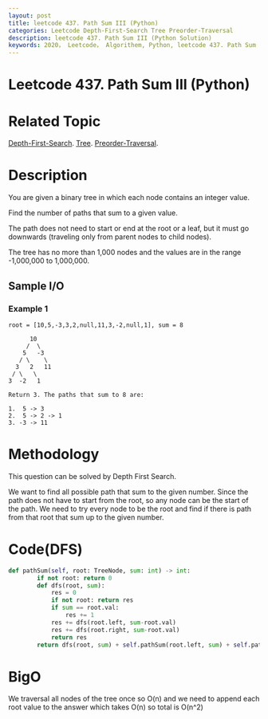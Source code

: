 ```yaml
---
layout: post
title: leetcode 437. Path Sum III (Python)
categories: Leetcode Depth-First-Search Tree Preorder-Traversal
description: leetcode 437. Path Sum III (Python Solution)
keywords: 2020， Leetcode， Algorithem, Python, leetcode 437. Path Sum III, zhenyu, Depth-First-Search, DFS, Depth First Search, Tree, tree
---
```


# Leetcode 437. Path Sum III (Python)

# Related Topic
<a href="/categories/#Depth-First-Search" target="_blank"> Depth-First-Search</a>.
<a href="/categories/#Tree" target="_blank"> Tree</a>.
<a href="/categories/#Preorder-Traversal" target="_blank"> Preorder-Traversal</a>.

# Description
You are given a binary tree in which each node contains an integer value.

Find the number of paths that sum to a given value.

The path does not need to start or end at the root or a leaf, but it must go downwards (traveling only from parent nodes to child nodes).

The tree has no more than 1,000 nodes and the values are in the range -1,000,000 to 1,000,000.

## Sample I/O

### Example 1
```
root = [10,5,-3,3,2,null,11,3,-2,null,1], sum = 8

      10
     /  \
    5   -3
   / \    \
  3   2   11
 / \   \
3  -2   1

Return 3. The paths that sum to 8 are:

1.  5 -> 3
2.  5 -> 2 -> 1
3. -3 -> 11
```

# Methodology
This question can be solved by Depth First Search.

We want to find all possible path that sum to the given number. Since the path does not have to start from the root, so any node can be the start of the path. We need to try every node to be the root and find if there is path from that root that sum up to the given number.

# Code(DFS)
```python
def pathSum(self, root: TreeNode, sum: int) -> int:
        if not root: return 0
        def dfs(root, sum):
            res = 0
            if not root: return res
            if sum == root.val:
                res += 1
            res += dfs(root.left, sum-root.val)
            res += dfs(root.right, sum-root.val)
            return res
        return dfs(root, sum) + self.pathSum(root.left, sum) + self.pathSum(root.right, sum)
```
# BigO
We traversal all nodes of the tree once so O(n) and we need to append each root value to the answer which takes O(n) so total is O(n^2)
